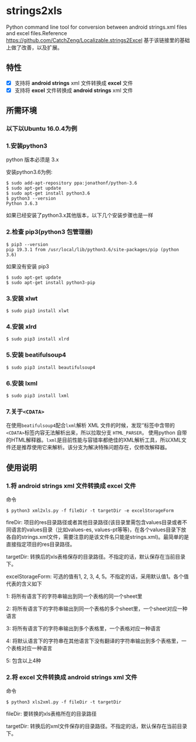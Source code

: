 # strings2xls
Python command line tool for conversion between android strings.xml files and excel files.Reference https://github.com/CatchZeng/Localizable.strings2Excel 基于该链接里的基础上做了改善，以及扩展。


## 特性

- [x] 支持将 **android strings** xml 文件转换成 **excel** 文件
- [x] 支持将 **excel** 文件转换成 **android strings** xml 文件

## 所需环境

### 以下以Ubuntu 16.0.4为例

### 1.安装python3

python 版本必须是 3.x

安装python3.6为例:
```
$ sudo add-apt-repository ppa:jonathonf/python-3.6
$ sudo apt-get update
$ sudo apt-get install python3.6
$ python3 --version
Python 3.6.3
```
如果已经安装了python3.x其他版本，以下几个安装步骤也是一样

### 2.检查 pip3(python3 包管理器)

```
$ pip3 --version
pip 19.3.1 from /usr/local/lib/python3.6/site-packages/pip (python 3.6)
```

如果没有安装 pip3

```
$ sudo apt-get update
$ sudo apt-get install python3-pip
```

### 3.安装 xlwt

```
$ sudo pip3 install xlwt
```

### 4.安装 xlrd

```
$ sudo pip3 install xlrd
```

### 5.安装 beatifulsoup4

```
$ sudo pip3 install beautifulsoup4
```
### 6.安装 lxml

```
$ sudo pip3 install lxml
```

### 7.关于```<CDATA>```

在使用```beatifulsoup4```配合```lxml```解析 XML 文件的时候，发现‘<Data>’标签中含带的```<CDATA>```标签内容无法解析出来，所以拉取分支 ```HTML_PARSER```，
使用python 自带的HTML解释器。```lxml```是目前性能与容错率都绝佳的XML解析工具，所以XML文件还是推荐使用它来解析。该分支为解决特殊问题存在，仅修改解释器。

## 使用说明
### 1.将 **android strings** xml 文件转换成 **excel** 文件

命令
```
$ python3 xml2xls.py -f fileDir -t targetDir -e excelStorageForm
```
fireDir: 项目的res目录路径或者其他目录路径(该目录里需包含values目录或者不同语言的values目录（比如values-es, values-pt等等)，在各个values目录下放各自的strings.xml文件，需要注意的是该文件名只能是strings.xml)。最简单的是直接指定项目的res目录路径。

targetDir: 转换后的xls表格保存的目录路径。不指定的话，默认保存在当前目录下。

excelStorageForm: 可选的值有1, 2, 3, 4, 5。不指定的话，采用默认值1。各个值代表的含义如下

1: 将所有语言下的字符串输出到同一个表格的同一个sheet里

2: 将所有语言下的字符串输出到同一个表格的多个sheet里，一个sheet对应一种语言

3: 将所有语言下的字符串输出到多个表格里，一个表格对应一种语言

4: 将默认语言下的字符串在其他语言下没有翻译的字符串输出到多个表格里，一个表格对应一种语言

5: 包含以上4种


### 2.将 **excel** 文件转换成 **android strings** xml 文件

命令
```
$ python3 xls2xml.py -f fileDir -t targetDir
```
fileDir: 要转换的xls表格所在的目录路径

targetDir: 转换后的xml文件保存的目录路径。不指定的话，默认保存在当前目录下。

